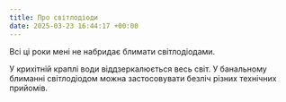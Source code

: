 ```yaml
---
title: Про світлодіоди
date: 2025-03-23 16:44:17 +00:00
---
```


Всі ці роки мені не набридає блимати світлодіодами.

У крихітній краплі води віддзеркалюється весь світ. У банальному блиманні світлодіодом можна застосовувати безліч різних технічних прийомів.

